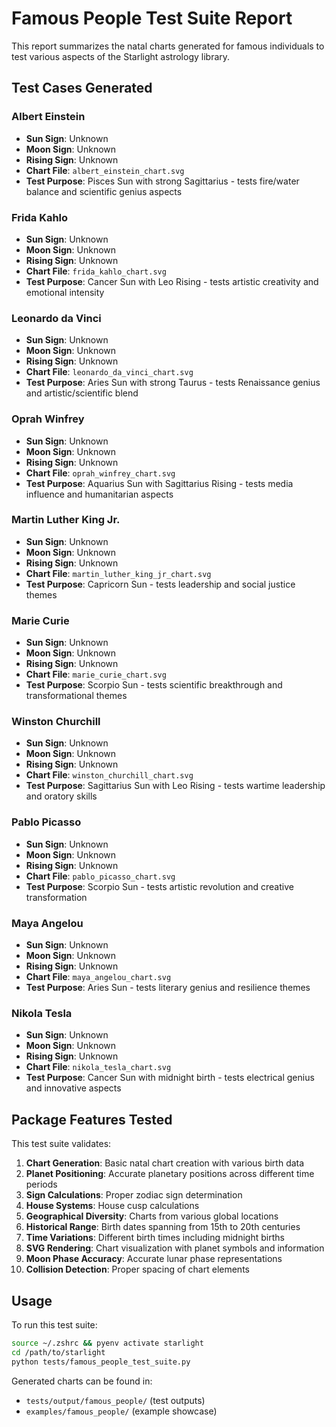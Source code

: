 # Famous People Test Suite Report

This report summarizes the natal charts generated for famous individuals to test various aspects of the Starlight astrology library.

## Test Cases Generated

### Albert Einstein

- **Sun Sign**: Unknown
- **Moon Sign**: Unknown
- **Rising Sign**: Unknown
- **Chart File**: `albert_einstein_chart.svg`
- **Test Purpose**: Pisces Sun with strong Sagittarius - tests fire/water balance and scientific genius aspects

### Frida Kahlo

- **Sun Sign**: Unknown
- **Moon Sign**: Unknown
- **Rising Sign**: Unknown
- **Chart File**: `frida_kahlo_chart.svg`
- **Test Purpose**: Cancer Sun with Leo Rising - tests artistic creativity and emotional intensity

### Leonardo da Vinci

- **Sun Sign**: Unknown
- **Moon Sign**: Unknown
- **Rising Sign**: Unknown
- **Chart File**: `leonardo_da_vinci_chart.svg`
- **Test Purpose**: Aries Sun with strong Taurus - tests Renaissance genius and artistic/scientific blend

### Oprah Winfrey

- **Sun Sign**: Unknown
- **Moon Sign**: Unknown
- **Rising Sign**: Unknown
- **Chart File**: `oprah_winfrey_chart.svg`
- **Test Purpose**: Aquarius Sun with Sagittarius Rising - tests media influence and humanitarian aspects

### Martin Luther King Jr.

- **Sun Sign**: Unknown
- **Moon Sign**: Unknown
- **Rising Sign**: Unknown
- **Chart File**: `martin_luther_king_jr_chart.svg`
- **Test Purpose**: Capricorn Sun - tests leadership and social justice themes

### Marie Curie

- **Sun Sign**: Unknown
- **Moon Sign**: Unknown
- **Rising Sign**: Unknown
- **Chart File**: `marie_curie_chart.svg`
- **Test Purpose**: Scorpio Sun - tests scientific breakthrough and transformational themes

### Winston Churchill

- **Sun Sign**: Unknown
- **Moon Sign**: Unknown
- **Rising Sign**: Unknown
- **Chart File**: `winston_churchill_chart.svg`
- **Test Purpose**: Sagittarius Sun with Leo Rising - tests wartime leadership and oratory skills

### Pablo Picasso

- **Sun Sign**: Unknown
- **Moon Sign**: Unknown
- **Rising Sign**: Unknown
- **Chart File**: `pablo_picasso_chart.svg`
- **Test Purpose**: Scorpio Sun - tests artistic revolution and creative transformation

### Maya Angelou

- **Sun Sign**: Unknown
- **Moon Sign**: Unknown
- **Rising Sign**: Unknown
- **Chart File**: `maya_angelou_chart.svg`
- **Test Purpose**: Aries Sun - tests literary genius and resilience themes

### Nikola Tesla

- **Sun Sign**: Unknown
- **Moon Sign**: Unknown
- **Rising Sign**: Unknown
- **Chart File**: `nikola_tesla_chart.svg`
- **Test Purpose**: Cancer Sun with midnight birth - tests electrical genius and innovative aspects

## Package Features Tested

This test suite validates:

1. **Chart Generation**: Basic natal chart creation with various birth data
2. **Planet Positioning**: Accurate planetary positions across different time periods
3. **Sign Calculations**: Proper zodiac sign determination
4. **House Systems**: House cusp calculations
5. **Geographical Diversity**: Charts from various global locations
6. **Historical Range**: Birth dates spanning from 15th to 20th centuries
7. **Time Variations**: Different birth times including midnight births
8. **SVG Rendering**: Chart visualization with planet symbols and information
9. **Moon Phase Accuracy**: Accurate lunar phase representations
10. **Collision Detection**: Proper spacing of chart elements

## Usage

To run this test suite:

```bash
source ~/.zshrc && pyenv activate starlight
cd /path/to/starlight
python tests/famous_people_test_suite.py
```

Generated charts can be found in:
- `tests/output/famous_people/` (test outputs)
- `examples/famous_people/` (example showcase)
